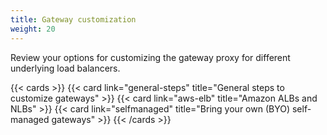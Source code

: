 ```yaml
---
title: Gateway customization
weight: 20
---
```


Review your options for customizing the gateway proxy for different underlying load balancers.

{{< cards >}}
  {{< card link="general-steps" title="General steps to customize gateways" >}}
  {{< card link="aws-elb" title="Amazon ALBs and NLBs" >}}
  {{< card link="selfmanaged" title="Bring your own (BYO) self-managed gateways" >}}
{{< /cards >}}